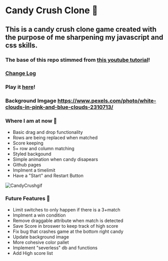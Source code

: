 # Candy Crush Clone 🍭
## This is a candy crush clone game created with the purpose of me sharpening my javascript and css skills.
### The base of this repo stimmed from [this youtube tutorial](https://www.youtube.com/watch?v=XD5sZWxwJUk)! 

### [Change Log](CHANGELOG.md)
### Play it [here](https://alexandria.github.io/candy-crush/index.html)! 

### Background Imgage https://www.pexels.com/photo/white-clouds-in-pink-and-blue-clouds-2310713/

### Where I am at now 🍬
- Basic drag and drop functionality
- Rows are being replaced when matched 
- Score keeping
- 5+ row and column matching 
- Styled backgound
- Simple animation when candy disapears
- Github pages
- Implment a timelimit
- Have a "Start" and Restart Button 

![CandyCrushgif](https://user-images.githubusercontent.com/7613670/110735281-1ede8b00-81ef-11eb-9776-d7a452b52c07.gif)


### Future Features 🧁
- Limit switches to only happen if there is a 3+match
- Implment a win condition
- Remove draggable attribute when match is detected 
- Save Score in broswer to keep track of high score
- Fix bug that crashes game at the bottom right candy
- Update background image
- More cohesive color pallet 
- Implement "severless" db and functions
- Add High score list 
